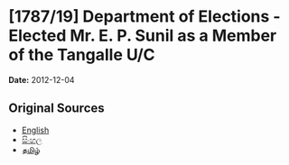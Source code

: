 # [1787/19] Department of Elections - Elected Mr. E. P. Sunil as a Member of the Tangalle U/C

**Date:** 2012-12-04

## Original Sources

- [English](https://documents.gov.lk/view/extra-gazettes/2012/12/1787-19_E.pdf)
- [සිංහල](https://documents.gov.lk/view/extra-gazettes/2012/12/1787-19_S.pdf)
- [தமிழ்](https://documents.gov.lk/view/extra-gazettes/2012/12/1787-19_T.pdf)
